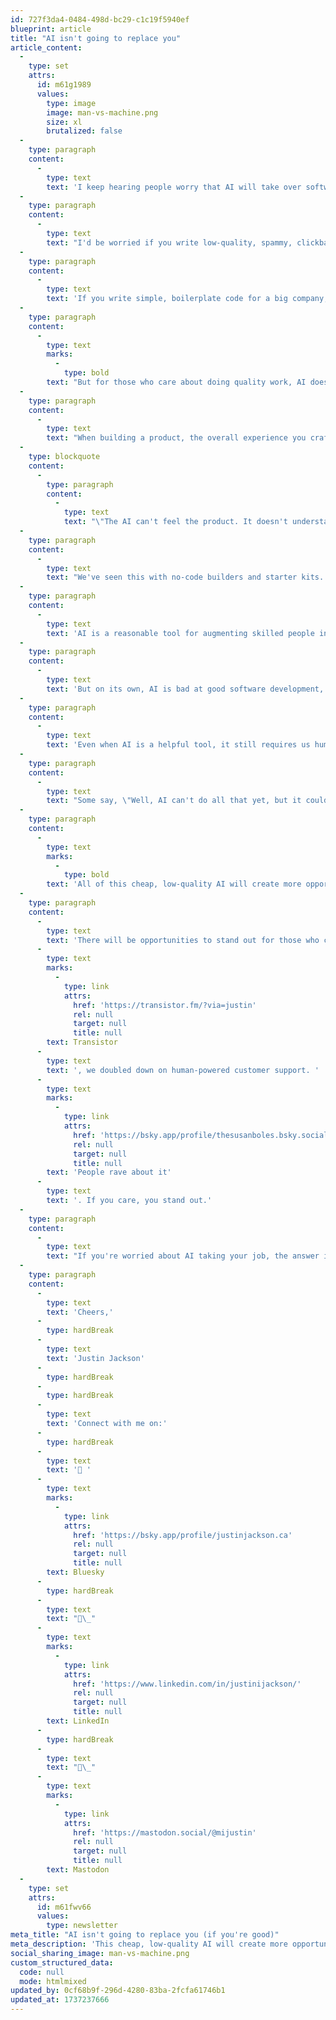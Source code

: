 ```yaml
---
id: 727f3da4-0484-498d-bc29-c1c19f5940ef
blueprint: article
title: "AI isn't going to replace you"
article_content:
  -
    type: set
    attrs:
      id: m61g1989
      values:
        type: image
        image: man-vs-machine.png
        size: xl
        brutalized: false
  -
    type: paragraph
    content:
      -
        type: text
        text: 'I keep hearing people worry that AI will take over software development, product development, writing, video production, and other areas.'
  -
    type: paragraph
    content:
      -
        type: text
        text: "I'd be worried if you write low-quality, spammy, clickbait articles (AI can do that easily)."
  -
    type: paragraph
    content:
      -
        type: text
        text: 'If you write simple, boilerplate code for a big company, your job might be at risk.'
  -
    type: paragraph
    content:
      -
        type: text
        marks:
          -
            type: bold
        text: "But for those who care about doing quality work, AI doesn't even come close to replacing us."
  -
    type: paragraph
    content:
      -
        type: text
        text: "When building a product, the overall experience you craft matters. You can't just duct tape together AI-generated code and build a solid UX."
  -
    type: blockquote
    content:
      -
        type: paragraph
        content:
          -
            type: text
            text: "\"The AI can't feel the product. It doesn't understand the rough edges of a design. Why this flow isn't quite right, why that copy doesn't make sense.\"\_ – Dan Scott"
  -
    type: paragraph
    content:
      -
        type: text
        text: "We've seen this with no-code builders and starter kits. To build something great, you need someone with expertise."
  -
    type: paragraph
    content:
      -
        type: text
        text: 'AI is a reasonable tool for augmenting skilled people in specific areas.'
  -
    type: paragraph
    content:
      -
        type: text
        text: 'But on its own, AI is bad at good software development, writing, video editing, and customer service.'
  -
    type: paragraph
    content:
      -
        type: text
        text: 'Even when AI is a helpful tool, it still requires us humans to prompt and direct it. The more expertise you have, the better you can wield AI as a tool.'
  -
    type: paragraph
    content:
      -
        type: text
        text: "Some say, \"Well, AI can't do all that yet, but it could soon!\" I don't think we should worry about things that haven't happened yet. Likely, we've already reached the limit of what large language models (LLMs) can do."
  -
    type: paragraph
    content:
      -
        type: text
        marks:
          -
            type: bold
        text: 'All of this cheap, low-quality AI will create more opportunities.'
  -
    type: paragraph
    content:
      -
        type: text
        text: 'There will be opportunities to stand out for those who care about quality product design, customer service, and creating meaningful experiences. At '
      -
        type: text
        marks:
          -
            type: link
            attrs:
              href: 'https://transistor.fm/?via=justin'
              rel: null
              target: null
              title: null
        text: ​Transistor
      -
        type: text
        text: ', we doubled down on human-powered customer support. '
      -
        type: text
        marks:
          -
            type: link
            attrs:
              href: 'https://bsky.app/profile/thesusanboles.bsky.social/post/3lcj7vfqi6s22'
              rel: null
              target: null
              title: null
        text: '​People rave about it'
      -
        type: text
        text: '. If you care, you stand out.'
  -
    type: paragraph
    content:
      -
        type: text
        text: "If you're worried about AI taking your job, the answer is to focus on expertise, craftsmanship, and creativity."
  -
    type: paragraph
    content:
      -
        type: text
        text: 'Cheers,'
      -
        type: hardBreak
      -
        type: text
        text: 'Justin Jackson'
      -
        type: hardBreak
      -
        type: hardBreak
      -
        type: text
        text: 'Connect with me on:'
      -
        type: hardBreak
      -
        type: text
        text: '🦋 '
      -
        type: text
        marks:
          -
            type: link
            attrs:
              href: 'https://bsky.app/profile/justinjackson.ca'
              rel: null
              target: null
              title: null
        text: Bluesky
      -
        type: hardBreak
      -
        type: text
        text: "💼\_"
      -
        type: text
        marks:
          -
            type: link
            attrs:
              href: 'https://www.linkedin.com/in/justinijackson/'
              rel: null
              target: null
              title: null
        text: LinkedIn
      -
        type: hardBreak
      -
        type: text
        text: "🐘\_"
      -
        type: text
        marks:
          -
            type: link
            attrs:
              href: 'https://mastodon.social/@mijustin'
              rel: null
              target: null
              title: null
        text: Mastodon
  -
    type: set
    attrs:
      id: m61fwv66
      values:
        type: newsletter
meta_title: "AI isn't going to replace you (if you're good)"
meta_description: 'This cheap, low-quality AI will create more opportunities for those who care about quality product design, customer service, and meaningful experiences.'
social_sharing_image: man-vs-machine.png
custom_structured_data:
  code: null
  mode: htmlmixed
updated_by: 0cf68b9f-296d-4280-83ba-2fcfa61746b1
updated_at: 1737237666
---
```

